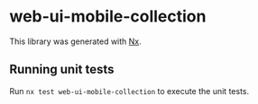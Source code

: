 # web-ui-mobile-collection

This library was generated with [Nx](https://nx.dev).

## Running unit tests

Run `nx test web-ui-mobile-collection` to execute the unit tests.
